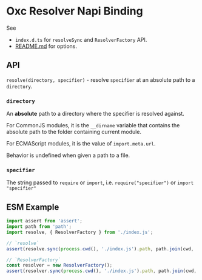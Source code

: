# Oxc Resolver Napi Binding

See

- `index.d.ts` for `resolveSync` and `ResolverFactory` API.
- [README.md](https://github.com/oxc-project/oxc-resolver?tab=readme-ov-file#oxc-resolver) for options.

## API

`resolve(directory, specifier)` - resolve `specifier` at an absolute path to a `directory`.

### `directory`

An **absolute** path to a directory where the specifier is resolved against.

For CommonJS modules, it is the `__dirname` variable that contains the absolute path to the folder containing current module.

For ECMAScript modules, it is the value of `import.meta.url`.

Behavior is undefined when given a path to a file.

### `specifier`

The string passed to `require` or `import`, i.e. `require("specifier")` or `import "specifier"`

## ESM Example

```javascript
import assert from 'assert';
import path from 'path';
import resolve, { ResolverFactory } from './index.js';

// `resolve`
assert(resolve.sync(process.cwd(), './index.js').path, path.join(cwd, 'index.js'));

// `ResolverFactory`
const resolver = new ResolverFactory();
assert(resolver.sync(process.cwd(), './index.js').path, path.join(cwd, 'index.js'));
```
